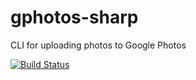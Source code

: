 # gphotos-sharp
CLI for uploading photos to Google Photos

[![Build Status](https://travis-ci.com/oliver-johnston/gphotos-sharp.svg?branch=master)](https://travis-ci.com/oliver-johnston/gphotos-sharp)
